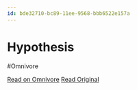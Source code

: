 ```yaml
---
id: bde32710-bc89-11ee-9568-bbb6522e157a
---
```


# Hypothesis
#Omnivore

[Read on Omnivore](https://omnivore.app/me/hypothesis-18d4777744e)
[Read Original](https://hypothes.is/a/6e7FbryHEe6NW1vQLTXqsw)

